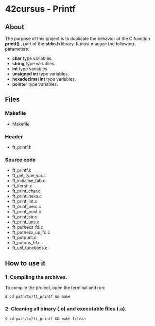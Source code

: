 # 42cursus - Printf

## About
The purpose of this project is to duplicate the behavior of the C function **printf()** , part of the **stdio.h** library.
It must manage the following parameters:
- **char** type variables.
- **string** type variables.
-  **int** type variables.
-  **unsigned int** type variables.
-  **hexadecimal int** type variables.
-  **pointer** type variables.
## Files
### Makefile
- Makefile
### Header
- ft_printf.h
### Source code
- ft_printf.c
- ft_get_type_var.c
- ft_initialise_tab.c
- ft_iterstr.c
- ft_print_char.c
- ft_print_hexa.c
- ft_print_int.c
- ft_print_perc.c
- ft_print_punt.c
- ft_print_str.c
- ft_print_uns.c
- ft_puthexa_fd.c
- ft_puthexa_up_fd.c
- ft_putpunt.c
- ft_putuns_fd.c
- ft_util_functions.c
## How to use it  
### 1. **Compiling the archives**. 
To compile the proiect, open the terminal and run:  
```shell  
$ cd path/to/ft_printf && make
```  
### 2. **Cleaning all binary (.o) and executable files (.a)**.  
```shell  
$ cd path/to/ft_printf && make fclean
```  

